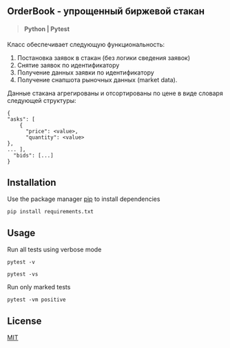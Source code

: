 ## OrderBook - упрощенный биржевой стакан

> #### Python | Pytest

Класс обеспечивает следующую функциональность:
1. Постановка заявок в стакан (без логики сведения заявок)
2. Снятие заявок по идентификатору
3. Получение данных заявки по идентификатору
4. Получение снапшота рыночных данных (market data). 
   
Данные стакана агрегированы и отсортированы по цене в виде словаря следующей структуры:
```
{
"asks": [
    {
      "price": <value>,
      "quantity": <value>
},
... ],
  "bids": [...]
} 
```

## Installation

Use the package manager [pip](https://pip.pypa.io/en/stable/) to install dependencies

```
pip install requirements.txt 
```

## Usage

Run all tests using verbose mode
```
pytest -v
```
```
pytest -vs
```

Run only marked tests
```
pytest -vm positive
```

## License

[MIT](https://choosealicense.com/licenses/mit/)

